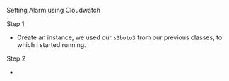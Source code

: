 Setting Alarm using Cloudwatch


Step 1

- Create an instance, we used our `s3boto3` from our previous classes, to which i started running. 

Step 2

- 
